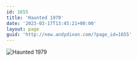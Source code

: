 ```yaml
---
id: 1655
title: 'Haunted 1979'
date: '2023-03-17T13:45:21+00:00'
layout: page
guid: 'http://new.andydixon.com/?page_id=1655'
---
```


![Haunted 1979](https://i0.wp.com/assets.g8x2.ldn.idrivee2-23.com/posters/Haunted%201979%2001.jpg?w=1200&ssl=1 "Haunted 1979")